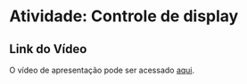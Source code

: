 # Atividade: Controle de display

## Link do Vídeo
O vídeo de apresentação pode ser acessado [aqui](https://drive.google.com/file/d/1XWSsYY55Sd84jSGie8uknhRqPmRsJvpo/view?usp=sharing).

